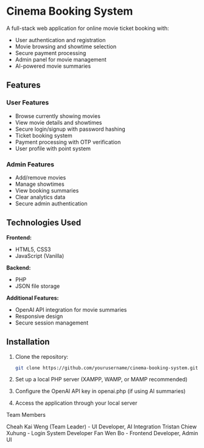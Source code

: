 # Cinema Booking System


A full-stack web application for online movie ticket booking with:
- User authentication and registration
- Movie browsing and showtime selection
- Secure payment processing
- Admin panel for movie management
- AI-powered movie summaries

## Features

### User Features
- Browse currently showing movies
- View movie details and showtimes
- Secure login/signup with password hashing
- Ticket booking system
- Payment processing with OTP verification
- User profile with point system

### Admin Features
- Add/remove movies
- Manage showtimes
- View booking summaries
- Clear analytics data
- Secure admin authentication

## Technologies Used

**Frontend:**
- HTML5, CSS3
- JavaScript (Vanilla)

**Backend:**
- PHP
- JSON file storage

**Additional Features:**
- OpenAI API integration for movie summaries
- Responsive design
- Secure session management

## Installation

1. Clone the repository:
   ```bash
   git clone https://github.com/yourusername/cinema-booking-system.git

2. Set up a local PHP server (XAMPP, WAMP, or MAMP recommended)

3. Configure the OpenAI API key in openai.php (if using AI summaries)

4. Access the application through your local server

Team Members

Cheah Kai Weng (Team Leader) - UI Developer, AI Integration
Tristan Chiew Xuhung - Login System Developer
Fan Wen Bo - Frontend Developer, Admin UI
